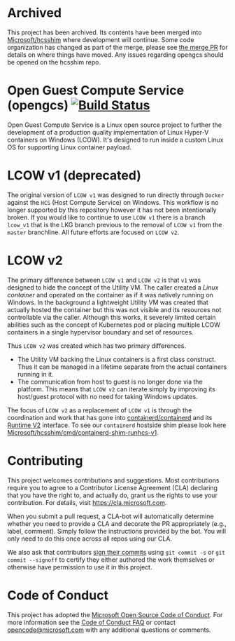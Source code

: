 # Archived

This project has been archived. Its contents have been merged into [Microsoft/hcsshim](https://github.com/microsoft/hcsshim) where development will continue. Some code organization has changed as part of the merge, please see [the merge PR](https://github.com/microsoft/hcsshim/pull/973) for details on where things have moved. Any issues regarding opengcs should be opened on the hcsshim repo.

# Open Guest Compute Service (opengcs) [![Build Status](https://github.com/microsoft/opengcs/actions/workflows/ci.yml/badge.svg)](https://github.com/microsoft/opengcs/actions/workflows/ci.yml)

Open Guest Compute Service is a Linux open source project to further the development of a production quality implementation of Linux Hyper-V containers on Windows (LCOW).  It's designed to run inside a custom Linux OS for supporting Linux container payload.

# LCOW v1 (deprecated)

The original version of `LCOW v1` was designed to run directly through `Docker` against the `HCS` (Host Compute Service) on Windows. This workflow is no longer supported by this repository however it has not been intentionally broken. If you would like to continue to use `LCOW v1` there is a branch `lcow_v1` that is the LKG branch previous to the removal of `LCOW v1` from the `master` branchline. All future efforts are focused on `LCOW v2`.

# LCOW v2

The primary difference between `LCOW v1` and `LCOW v2` is that `v1` was designed to hide the concept of the Utility VM. The caller created a _Linux container_ and operated on the container as if it was natively running on Windows. In the background a lightweight Utility VM was created that actually hosted the container but this was not visible and its resources not controllable via the caller. Although this works, it severely limited certain abilities such as the concept of Kubernetes pod or placing multiple LCOW containers in a single hypervisor boundary and set of resources.

Thus `LCOW v2` was created which has two primary differences.
- The Utility VM backing the Linux containers is a first class construct. Thus it can be managed in a lifetime separate from the actual containers running in it.
- The communication from host to guest is no longer done via the platform. This means that `LCOW v2` can iterate simply by improving its host/guest protocol with no need for taking Windows updates.

The focus of `LCOW v2` as a replacement of `LCOW v1` is through the coordination and work that has gone into [containerd/containerd](https://github.com/containerd/containerd) and its [Runtime V2](https://github.com/containerd/containerd/tree/master/runtime/v2) interface. To see our `containerd` hostside shim please look here [Microsoft/hcsshim/cmd/containerd-shim-runhcs-v1](https://github.com/microsoft/hcsshim/tree/master/cmd/containerd-shim-runhcs-v1).

# Contributing

This project welcomes contributions and suggestions.  Most contributions require you to agree to a
Contributor License Agreement (CLA) declaring that you have the right to, and actually do, grant us
the rights to use your contribution. For details, visit https://cla.microsoft.com.

When you submit a pull request, a CLA-bot will automatically determine whether you need to provide
a CLA and decorate the PR appropriately (e.g., label, comment). Simply follow the instructions
provided by the bot. You will only need to do this once across all repos using our CLA.

We also ask that contributors [sign their commits](https://git-scm.com/docs/git-commit) using `git commit -s` or `git commit --signoff` to certify they either authored the work themselves or otherwise have permission to use it in this project. 

# Code of Conduct

This project has adopted the [Microsoft Open Source Code of Conduct](https://opensource.microsoft.com/codeofconduct/). For more information see the [Code of Conduct FAQ](https://opensource.microsoft.com/codeofconduct/faq/) or contact [opencode@microsoft.com](mailto:opencode@microsoft.com) with any additional questions or comments.
